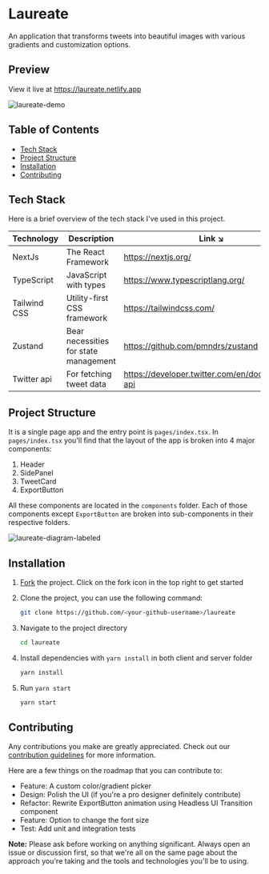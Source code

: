# Laureate

An application that transforms tweets into beautiful images with various gradients and customization options.

## Preview

View it live at https://laureate.netlify.app

![laureate-demo](https://user-images.githubusercontent.com/23008566/204241469-b3f49f17-c193-41fc-a681-1c264f031f2f.gif)

## Table of Contents

- [Tech Stack](#tech-stack)
- [Project Structure](#project-structure)
- [Installation](#installation)
- [Contributing](#contributing)

## Tech Stack

Here is a brief overview of the tech stack I've used in this project.

| Technology   | Description                           | Link ↘️                                           |
| ------------ | ------------------------------------- | ------------------------------------------------- |
| NextJs       | The React Framework                   | https://nextjs.org/                               |
| TypeScript   | JavaScript with types                 | https://www.typescriptlang.org/                   |
| Tailwind CSS | Utility-first CSS framework           | https://tailwindcss.com/                          |
| Zustand      | Bear necessities for state management | https://github.com/pmndrs/zustand                 |
| Twitter api  | For fetching tweet data               | https://developer.twitter.com/en/docs/twitter-api |

## Project Structure

It is a single page app and the entry point is `pages/index.tsx`. In `pages/index.tsx` you'll find that the layout of the app is broken into 4 major components:

1. Header
2. SidePanel
3. TweetCard
4. ExportButton

All these components are located in the `components` folder. Each of those components except `ExportButton` are broken into sub-components in their respective folders.

![laureate-diagram-labeled](https://user-images.githubusercontent.com/108616679/202859779-95e2ae3c-7927-4b48-87ac-c8df193052a6.png)

## Installation

1. [Fork](https://github.com/subhoghoshX/laureate/fork) the project. Click on the fork icon in the top right to get started

2. Clone the project, you can use the following command:

   ```bash
   git clone https://github.com/<your-github-username>/laureate
   ```

3. Navigate to the project directory

   ```bash
   cd laureate
   ```

4. Install dependencies with `yarn install` in both client and server folder

   ```bash
   yarn install
   ```

5. Run `yarn start`

   ```bash
   yarn start
   ```

## Contributing

Any contributions you make are greatly appreciated. Check out our [contribution guidelines](/CONTRIBUTING.md) for more information.

Here are a few things on the roadmap that you can contribute to:

- Feature: A custom color/gradient picker
- Design: Polish the UI (if you're a pro designer definitely contribute)
- Refactor: Rewrite ExportButton animation using Headless UI Transition component
- Feature: Option to change the font size
- Test: Add unit and integration tests

**Note:** Please ask before working on anything significant. Always open an issue or discussion first, so that we're all on the same page about the approach you're taking and the tools and technologies you'll be to using.
